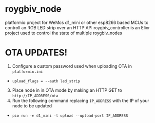 # roygbiv_node
platformio project for WeMos d1_mini or other esp8266 based MCUs to controll an RGB LED strip over an HTTP API
roygbiv_controller is an Elixr project used to control the state of multiple roygbiv_nodes

# OTA UPDATES!
1. Configure a custom password used when uploading OTA in `platformio.ini`
 - `upload_flags = --auth led_strip`
3. Place node in in OTA mode by making an HTTP GET to `http://IP_ADDRESS/ota`
2. Run the following command replacing `IP_ADDRESS` with the IP of your node to be updated
 - `pio run -e d1_mini -t upload --upload-port IP_ADDRESS`
